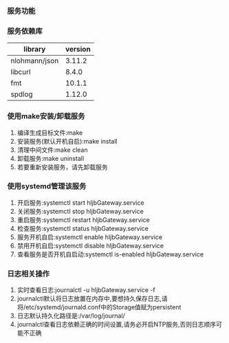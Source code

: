 ### 服务功能

### 服务依赖库
|library|version|
|-----|-----|
|nlohmann/json|3.11.2|
|libcurl|8.4.0|
|fmt|10.1.1|
|spdlog|1.12.0|

### 使用make安装/卸载服务
1. 编译生成目标文件:make
2. 安装服务(默认开机自启):make install 
3. 清理中间文件:make clean
4. 卸载服务:make uninstall
5. 若要重新安装服务，请先卸载服务

### 使用systemd管理该服务
1. 开启服务:systemctl start hljbGateway.service
2. 关闭服务:systemctl stop hljbGateway.service
3. 重启服务:systemctl restart hljbGateway.service
4. 检查服务:systemctl status hljbGateway.service
5. 服务开机自启:systemctl enable hljbGateway.service
6. 禁用开机自启:systemctl disable hljbGateway.service
7. 查看服务是否开机自启动:systemctl is-enabled hljbGateway.service

### 日志相关操作
1. 实时查看日志:journalctl -u hljbGateway.service -f
2. journalctl默认将日志放置在内存中,要想持久保存日志,请将/etc/systemd/journald.conf中的Storage值赋为persistent
3. 日志默认持久化路径是:/var/log/journal/
4. journalctl查看日志依赖正确的时间设置,请务必开启NTP服务,否则日志顺序可能不正确
